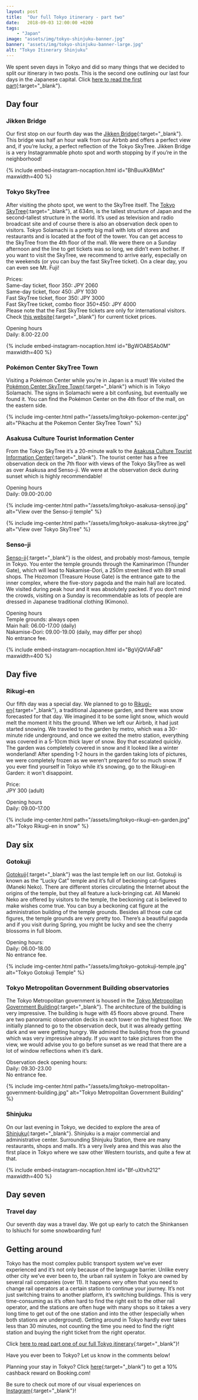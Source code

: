```yaml
---
layout: post
title:  "Our full Tokyo itinerary - part two"
date:   2018-09-03 12:00:00 +0200
tags:
    - "Japan"
image: "assets/img/tokyo-shinjuku-banner.jpg"
banner: "assets/img/tokyo-shinjuku-banner-large.jpg"
alt: "Tokyo Itinerary Shinjuku"
---
```


We spent seven days in Tokyo and did so many things that we decided to split our itinerary in two posts. This is the second one outlining our last four days in the Japanese capital. Click [here to read the first part][part one blog post]{:target="_blank"}.

## Day four

### Jikken Bridge

Our first stop on our fourth day was the [Jikken Bridge][jikken bridge]{:target="_blank"}. This bridge was half an hour walk from our Airbnb and offers a perfect view and, if you’re lucky, a perfect reflection of the Tokyo SkyTree. Jikken Bridge is a very Instagrammable photo spot and worth stopping by if you’re in the neighborhood!

{% include embed-instagram-nocaption.html id="BhBuuKkBMxt" maxwidth=400 %}

### Tokyo SkyTree

After visiting the photo spot, we went to the SkyTree itself. The [Tokyo SkyTree][tokyo skytree]{:target="_blank"}, at 634m, is the tallest structure of Japan and the second-tallest structure in the world. It’s used as television and radio broadcast site and of course there is also an observation deck open to visitors. Tokyo Solamachi is a pretty big mall with lots of stores and restaurants and is located at the foot of the tower. You can get access to the SkyTree from the 4th floor of the mall. We were there on a Sunday afternoon and the line to get tickets was so long, we didn’t even bother. If you want to visit the SkyTree, we recommend to arrive early, especially on the weekends (or you can buy the fast SkyTree ticket). On a clear day, you can even see Mt. Fuji!

Prices:  
Same-day ticket, floor 350: JPY 2060  
Same-day ticket, floor 450: JPY 1030  
Fast SkyTree ticket, floor 350: JPY 3000  
Fast SkyTree ticket, combo floor 350+450: JPY 4000  
Please note that the Fast SkyTree tickets are only for international visitors.  
Check [this website][tokyo skytree prices]{:target="_blank"} for current ticket prices.  

Opening hours  
Daily: 8.00-22.00  

{% include embed-instagram-nocaption.html id="BgWOABSAb0M" maxwidth=400 %}

### Pokémon Center SkyTree Town

Visiting a Pokémon Center while you’re in Japan is a must! We visited the [Pokémon Center SkyTree Town][pokemon center skytree town]{:target="_blank"} which is in Tokyo Solamachi. The signs in Solamachi were a bit confusing, but eventually we found it. You can find the Pokémon Center on the 4th floor of the mall, on the eastern side. 

{% include img-center.html path="/assets/img/tokyo-pokemon-center.jpg" alt="Pikachu at the Pokemon Center SkyTree Town" %}

### Asakusa Culture Tourist Information Center

From the Tokyo SkyTree it’s a 20-minute walk to the [Asakusa Culture Tourist Information Center][asakusa culture tourist information center]{:target="_blank"}. The tourist center has a free observation deck on the 7th floor with views of the Tokyo SkyTree as well as over Asakusa and Senso-ji. We were at the observation deck during sunset which is highly recommendable!

Opening hours  
Daily: 09.00-20.00  

{% include img-center.html path="/assets/img/tokyo-asakusa-sensoji.jpg" alt="View over the Senso-ji temple" %}

{% include img-center.html path="/assets/img/tokyo-asakusa-skytree.jpg" alt="View over Tokyo SkyTree" %}

### Senso-ji

[Senso-ji][sensoji]{:target="_blank"} is the oldest, and probably most-famous, temple in Tokyo. You enter the temple grounds through the Kaminarimon (Thunder Gate), which will lead to Nakamise-Dori, a 250m street lined with 89 small shops. The Hozomon (Treasure House Gate) is the entrance gate to the inner complex, where the five-story pagoda and the main hall are located. We visited during peak hour and it was absolutely packed. If you don’t mind the crowds, visiting on a Sunday is recommendable as lots of people are dressed in Japanese traditional clothing (Kimono). 

Opening hours  
Temple grounds: always open  
Main hall: 06.00-17.00 (daily)  
Nakamise-Dori: 09.00-19.00 (daily, may differ per shop)  
No entrance fee.  

{% include embed-instagram-nocaption.html id="BgVjQVIAFaB" maxwidth=400 %}

## Day five

### Rikugi-en

Our fifth day was a special day. We planned to go to [Rikugi-en][rikugien]{:target="_blank"}, a traditional Japanese garden, and there was snow forecasted for that day. We imagined it to be some light snow, which would melt the moment it hits the ground. When we left our Airbnb, it had just started snowing. We traveled to the garden by metro, which was a 30-minute ride underground, and once we exited the metro station, everything was covered in a 5-10cm thick layer of snow. Boy that escalated quickly. The garden was completely covered in snow and it looked like a winter wonderland! After spending 1-2 hours in the garden taking lots of pictures, we were completely frozen as we weren’t prepared for so much snow. If you ever find yourself in Tokyo while it’s snowing, go to the Rikugi-en Garden: it won’t disappoint. 

Price:  
JPY 300 (adult)  

Opening hours  
Daily: 09.00-17.00  

{% include img-center.html path="/assets/img/tokyo-rikugi-en-garden.jpg" alt="Tokyo Rikugi-en in snow" %}

## Day six

### Gotokuji

[Gotokuji][gotokuji]{:target="_blank"} was the last temple left on our list. Gotokuji is known as the “Lucky Cat” temple and it’s full of beckoning cat-figures (Maneki Neko). There are different stories circulating the Internet about the origins of the temple, but they all feature a luck-bringing cat. All Maneki Neko are offered by visitors to the temple, the beckoning cat is believed to make wishes come true. You can buy a beckoning cat figure at the administration building of the temple grounds. Besides all those cute cat figures, the temple grounds are very pretty too. There’s a beautiful pagoda and if you visit during Spring, you might be lucky and see the cherry blossoms in full bloom.  

Opening hours:  
Daily: 06.00-18.00  
No entrance fee.  

{% include img-center.html path="/assets/img/tokyo-gotokuji-temple.jpg" alt="Tokyo Gotokuji Temple" %}

### Tokyo Metropolitan Government Building observatories

The Tokyo Metropolitan government is housed in the [Tokyo Metropolitan Government Building][tokyo metropolitan government building]{:target="_blank"}. The architecture of the building is very impressive. The building is huge with 45 floors above ground. There are two panoramic observation decks in each tower on the highest floor. We initially planned to go to the observation deck, but it was already getting dark and we were getting hungry. We admired the building from the ground which was very impressive already. If you want to take pictures from the view, we would advise you to go before sunset as we read that there are a lot of window reflections when it’s dark. 

Observation deck opening hours:  
Daily: 09.30-23.00  
No entrance fee.  

{% include img-center.html path="/assets/img/tokyo-metropolitan-government-building.jpg" alt="Tokyo Metropolitan Government Building" %}

### Shinjuku

On our last evening in Tokyo, we decided to explore the area of [Shinjuku][shinjuku]{:target="_blank"}. Shinjuku is a major commercial and administrative center. Surrounding Shinjuku Station, there are many restaurants, shops and malls. It’s a very lively area and this was also the first place in Tokyo where we saw other Western tourists, and quite a few at that. 

{% include embed-instagram-nocaption.html id="Bf-uXtvh212" maxwidth=400 %}

## Day seven

### Travel day

Our seventh day was a travel day. We got up early to catch the Shinkansen to Ishiuchi for some snowboarding fun!

## Getting around

Tokyo has the most complex public transport system we’ve ever experienced and it’s not only because of the language barrier. Unlike every other city we’ve ever been to, the urban rail system in Tokyo are owned by several rail companies (over 11). It happens very often that you need to change rail operators at a certain station to continue your journey. It’s not just switching trains to another platform, it’s switching buildings. This is very time-consuming as it’s often hard to find the right exit to the other rail operator, and the stations are often huge with many shops so it takes a very long time to get out of the one station and into the other (especially when both stations are underground). Getting around in Tokyo hardly ever takes less than 30 minutes, not counting the time you need to find the right station and buying the right ticket from the right operator. 

Click [here to read part one of our full Tokyo itinerary][part one blog post]{:target="_blank"}!

Have you ever been to Tokyo? Let us know in the comments below! 

Planning your stay in Tokyo? Click [here][booking.com]{:target="_blank"} to get a 10% cashback reward on Booking.com! 

Be sure to check out more of our visual experiences on [Instagram][instagram]{:target="_blank"}!

[instagram]: https://instagram.com/kipamojo
[booking.com]: https://www.booking.com/s/11_6/joop9916
[jikken bridge]: https://goo.gl/maps/qob2S2UjQcr
[tokyo skytree]: https://goo.gl/maps/13ExuA7k9vR2
[tokyo skytree prices]: http://www.tokyo-skytree.jp/en/ticket/
[pokemon center skytree town]: https://goo.gl/maps/HeogfkMNuZ82
[asakusa culture tourist information center]: https://goo.gl/maps/cHcFFAyJZq32
[sensoji]: https://goo.gl/maps/CntZ24DqSNP2
[rikugien]: https://goo.gl/maps/yJHBnripFL72
[gotokuji]: https://goo.gl/maps/yFT9w9GKa9K2
[tokyo metropolitan government building]: https://goo.gl/maps/LJVviiD3EtK2
[shinjuku]: https://goo.gl/maps/7DMxDDrSZYS2 

[part one blog post]: https://kipamojo.world/2018/08/30/Our-full-Tokyo-itinerary-part-one.html
